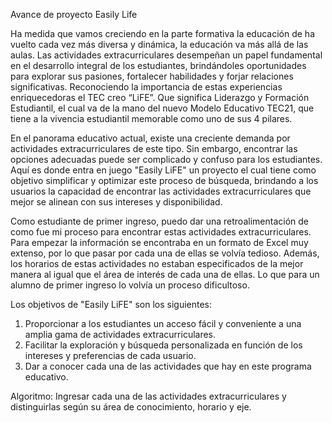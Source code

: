 Avance de proyecto
Easily Life 

Ha medida que vamos creciendo en la parte formativa la educación de ha vuelto cada vez más diversa y dinámica, la educación va más allá de las aulas. Las actividades extracurriculares desempeñan un papel fundamental en el desarrollo integral de los estudiantes, brindándoles oportunidades para explorar sus pasiones, fortalecer habilidades y forjar relaciones significativas. Reconociendo la importancia de estas experiencias enriquecedoras el TEC creo “LiFE”. Que significa Liderazgo y Formación Estudiantil, el cual va de la mano del nuevo Modelo Educativo TEC21, que tiene a la vivencia estudiantil memorable como uno de sus 4 pilares.

En el panorama educativo actual, existe una creciente demanda por actividades extracurriculares de este tipo. Sin embargo, encontrar las opciones adecuadas puede ser complicado y confuso para los estudiantes. Aquí es donde entra en juego "Easily LiFE" un proyecto el cual tiene como objetivo simplificar y optimizar este proceso de búsqueda, brindando a los usuarios la capacidad de encontrar las actividades extracurriculares que mejor se alinean con sus intereses y disponibilidad. 

Como estudiante de primer ingreso, puedo dar una retroalimentación de como fue mi proceso para encontrar estas actividades extracurriculares. Para empezar la información se encontraba en un formato de Excel muy extenso, por lo que pasar por cada una de ellas se volvía tedioso. Además, los horarios de estas actividades no estaban especificados de la mejor manera al igual que el área de interés de cada una de ellas. Lo que para un alumno de primer ingreso lo volvía un proceso dificultoso.

Los objetivos de "Easily LiFE" son los siguientes:
1.	Proporcionar a los estudiantes un acceso fácil y conveniente a una amplia gama de actividades extracurriculares.
2.	Facilitar la exploración y búsqueda personalizada en función de los intereses y preferencias de cada usuario.
3.	Dar a conocer cada una de las actividades que hay en este programa educativo.

Algoritmo: 
Ingresar cada una de las actividades extracurriculares y distinguirlas según su área de conocimiento, horario y eje. 

